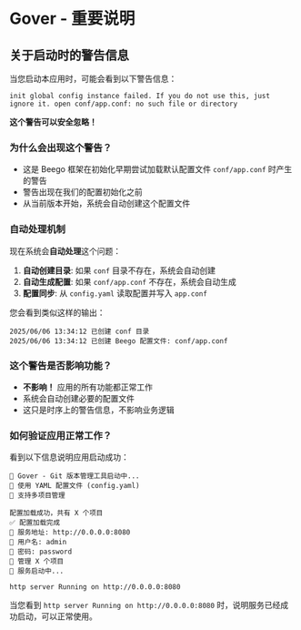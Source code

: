 # Gover - 重要说明

## 关于启动时的警告信息

当您启动本应用时，可能会看到以下警告信息：

```
init global config instance failed. If you do not use this, just ignore it. open conf/app.conf: no such file or directory
```

**这个警告可以安全忽略！**

### 为什么会出现这个警告？

- 这是 Beego 框架在初始化早期尝试加载默认配置文件 `conf/app.conf` 时产生的警告
- 警告出现在我们的配置初始化之前
- 从当前版本开始，系统会自动创建这个配置文件

### 自动处理机制

现在系统会**自动处理**这个问题：

1. **自动创建目录**: 如果 `conf` 目录不存在，系统会自动创建
2. **自动生成配置**: 如果 `conf/app.conf` 不存在，系统会自动生成
3. **配置同步**: 从 `config.yaml` 读取配置并写入 `app.conf`

您会看到类似这样的输出：
```
2025/06/06 13:34:12 已创建 conf 目录
2025/06/06 13:34:12 已创建 Beego 配置文件: conf/app.conf
```

### 这个警告是否影响功能？

- **不影响！** 应用的所有功能都正常工作
- 系统会自动创建必要的配置文件
- 这只是时序上的警告信息，不影响业务逻辑

### 如何验证应用正常工作？

看到以下信息说明应用启动成功：

```
🚀 Gover - Git 版本管理工具启动中...
📝 使用 YAML 配置文件 (config.yaml)
📁 支持多项目管理

配置加载成功，共有 X 个项目
✅ 配置加载完成
📡 服务地址: http://0.0.0.0:8080
👤 用户名: admin
🔐 密码: password
📁 管理 X 个项目
🌟 服务启动中...

http server Running on http://0.0.0.0:8080
```

当您看到 `http server Running on http://0.0.0.0:8080` 时，说明服务已经成功启动，可以正常使用。 